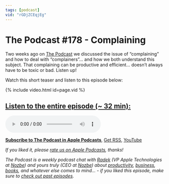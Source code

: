 ```yaml
---
tags: [podcast]
vid: "rGDjZCEqjEg"
---
```


# The Podcast #178 - Complaining

Two weeks ago on [The Podcast][p] we discussed the issue of “complaining” and how to deal with “complainers”... and how we both understand this subject. That complaining can be productive and efficient... doesn’t always have to be toxic or bad. Listen up!

Watch this short teaser and listen to this episode below:

{% include video.html id=page.vid %}

<!--More-->

## [Listen to the entire episode (~ 32 min):][e]

<audio controls>
<source src="https://files.nozbe.com/podcast/178.mp3" type="audio/mpeg">
</audio>

**[Subscribe to The Podcast in Apple Podcasts][i]**, [Get RSS][rss], [YouTube][y]

*If you liked it, please [rate us on Apple Podcasts][i], thanks!*

*The Podcast is a weekly podcast chat with [Radek][r] (VP Apple Technologies at [Nozbe][n]) and yours truly (CEO at [Nozbe][n]) about [productivity](/tag/productivity), [business](/tag/business), [books](/tag/books), and whatever else comes to mind... - if you liked this episode, make sure to [check out past episodes](/tag/podcast).*

[y]: https://www.youtube.com/channel/UCkWk8xKe3pq_87io7CXBCgQ
[rss]: https://thepodcast.fm/episodes?format=RSS
[e]: https://thepodcast.fm/episodes/178

[p]: https://thepodcast.fm/
[n]: https://nozbe.com/
[r]: https://radex.io/
[i]: https://itunes.apple.com/podcast/the-podcast/id1012329770
[o]: https://ipadonly.com

[pm]: http://productivemag.com/